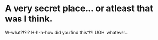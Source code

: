 # A very secret place... or atleast that was I think.

W-what?!?!? H-h-h-how did you find this?!?! UGH! whatever...